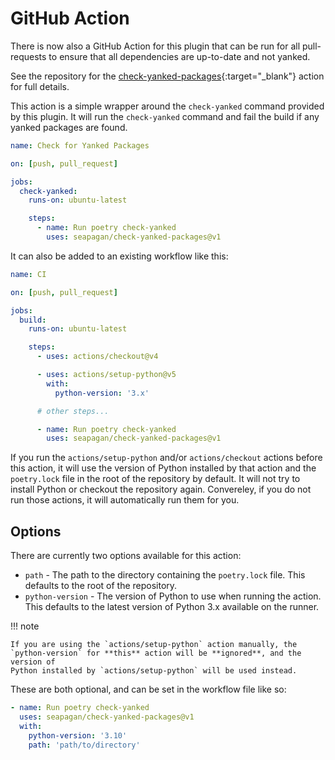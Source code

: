 # GitHub Action

There is now also a GitHub Action for this plugin that can be run for all
pull-requests to ensure that all dependencies are up-to-date and not yanked.

See the repository for the
[check-yanked-packages](https://github.com/seapagan/check-yanked-packages){:target="_blank"}
action for full details.

This action is a simple wrapper around the `check-yanked` command provided by
this plugin. It will run the `check-yanked` command and fail the build if any
yanked packages are found.

```yaml
name: Check for Yanked Packages

on: [push, pull_request]

jobs:
  check-yanked:
    runs-on: ubuntu-latest

    steps:
      - name: Run poetry check-yanked
        uses: seapagan/check-yanked-packages@v1
```

It can also be added to an existing workflow like this:

```yaml
name: CI

on: [push, pull_request]

jobs:
  build:
    runs-on: ubuntu-latest

    steps:
      - uses: actions/checkout@v4

      - uses: actions/setup-python@v5
        with:
          python-version: '3.x'

      # other steps...

      - name: Run poetry check-yanked
        uses: seapagan/check-yanked-packages@v1
```

If you run the `actions/setup-python` and/or `actions/checkout` actions before
this action, it will use the version of Python installed by that action and the
`poetry.lock` file in the root of the repository by default. It will not try to
install Python or checkout the repository again. Convereley, if you do not run
those actions, it will automatically run them for you.

## Options

There are currently two options available for this action:

- `path` - The path to the directory containing the `poetry.lock` file. This
  defaults to the root of the repository.
- `python-version` - The version of Python to use when running the action. This
  defaults to the latest version of Python 3.x available on the runner.

!!! note

    If you are using the `actions/setup-python` action manually, the
    `python-version` for **this** action will be **ignored**, and the version of
    Python installed by `actions/setup-python` will be used instead.

These are both optional, and can be set in the workflow file like so:

```yaml
- name: Run poetry check-yanked
  uses: seapagan/check-yanked-packages@v1
  with:
    python-version: '3.10'
    path: 'path/to/directory'
```
